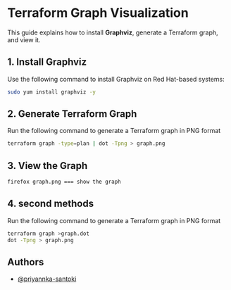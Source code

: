 
# Terraform Graph Visualization

This guide explains how to install **Graphviz**, generate a Terraform graph, and view it.

## 1. Install Graphviz
Use the following command to install Graphviz on Red Hat-based systems:

```bash
sudo yum install graphviz -y
```
## 2. Generate Terraform Graph
Run the following command to generate a Terraform graph in PNG format

```bash
terraform graph -type=plan | dot -Tpng > graph.png
```
## 3. View the Graph

```bash
firefox graph.png === show the graph 
```

## 4. second methods
Run the following command to generate a Terraform graph in PNG format

```bash
terraform graph >graph.dot
dot -Tpng > graph.png
```

## Authors

- [@priyannka-santoki](https://www.github.com/priyannkasantoki1/)

